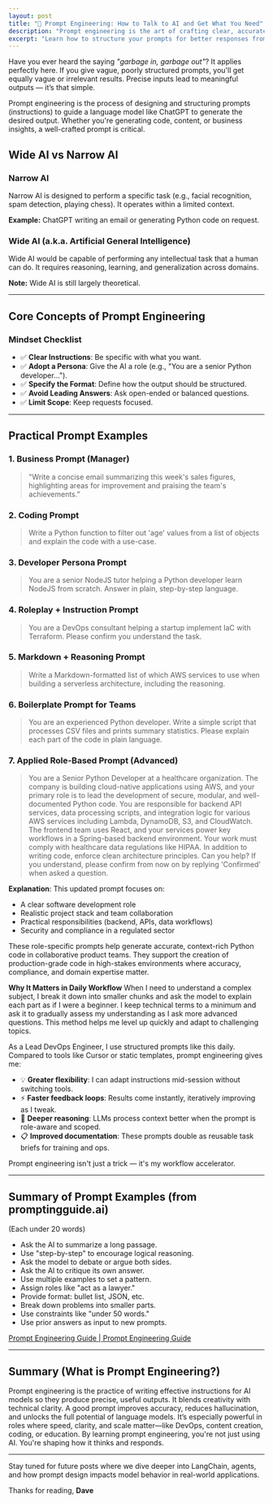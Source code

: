 ```yaml
---
layout: post
title: "🧠 Prompt Engineering: How to Talk to AI and Get What You Need"
description: "Prompt engineering is the art of crafting clear, accurate, useful results."
excerpt: "Learn how to structure your prompts for better responses from AI. This guide covers techniques, examples, and common pitfalls so you can master the art of talking to machines."
---
```



Have you ever heard the saying *"garbage in, garbage out"*? It applies perfectly here. If you give vague, poorly structured prompts, you'll get equally vague or irrelevant results. Precise inputs lead to meaningful outputs — it’s that simple.

Prompt engineering is the process of designing and structuring prompts (instructions) to guide a language model like ChatGPT to generate the desired output. Whether you're generating code, content, or business insights, a well-crafted prompt is critical.

<!--more-->

## Wide AI vs Narrow AI

### Narrow AI

Narrow AI is designed to perform a specific task (e.g., facial recognition, spam detection, playing chess). It operates within a limited context.

**Example:** ChatGPT writing an email or generating Python code on request.

### Wide AI (a.k.a. Artificial General Intelligence)

Wide AI would be capable of performing any intellectual task that a human can do. It requires reasoning, learning, and generalization across domains.

**Note:** Wide AI is still largely theoretical.

---

## Core Concepts of Prompt Engineering

### Mindset Checklist

* ✅ **Clear Instructions**: Be specific with what you want.
* ✅ **Adopt a Persona**: Give the AI a role (e.g., "You are a senior Python developer...").
* ✅ **Specify the Format**: Define how the output should be structured.
* ✅ **Avoid Leading Answers**: Ask open-ended or balanced questions.
* ✅ **Limit Scope**: Keep requests focused.

---

## Practical Prompt Examples

### 1. Business Prompt (Manager)

> "Write a concise email summarizing this week's sales figures, highlighting areas for improvement and praising the team's achievements."

### 2. Coding Prompt

> Write a Python function to filter out 'age' values from a list of objects and explain the code with a use-case.

### 3. Developer Persona Prompt

> You are a senior NodeJS tutor helping a Python developer learn NodeJS from scratch. Answer in plain, step-by-step language.

### 4. Roleplay + Instruction Prompt

> You are a DevOps consultant helping a startup implement IaC with Terraform. Please confirm you understand the task.

### 5. Markdown + Reasoning Prompt

> Write a Markdown-formatted list of which AWS services to use when building a serverless architecture, including the reasoning.

### 6. Boilerplate Prompt for Teams

> You are an experienced Python developer. Write a simple script that processes CSV files and prints summary statistics.
> Please explain each part of the code in plain language.

### 7. Applied Role-Based Prompt (Advanced)

> You are a Senior Python Developer at a healthcare organization. The company is building cloud-native applications using AWS, and your primary role is to lead the development of secure, modular, and well-documented Python code. You are responsible for backend API services, data processing scripts, and integration logic for various AWS services including Lambda, DynamoDB, S3, and CloudWatch. The frontend team uses React, and your services power key workflows in a Spring-based backend environment. Your work must comply with healthcare data regulations like HIPAA. In addition to writing code, enforce clean architecture principles.  Can you help? If you understand, please confirm from now on by replying 'Confirmed' when asked a question.

**Explanation**: This updated prompt focuses on:

* A clear software development role
* Realistic project stack and team collaboration
* Practical responsibilities (backend, APIs, data workflows)
* Security and compliance in a regulated sector

These role-specific prompts help generate accurate, context-rich Python code in collaborative product teams. They support the creation of production-grade code in high-stakes environments where accuracy, compliance, and domain expertise matter.

**Why It Matters in Daily Workflow**
When I need to understand a complex subject, I break it down into smaller chunks and ask the model to explain each part as if I were a beginner. I keep technical terms to a minimum and ask it to gradually assess my understanding as I ask more advanced questions. This method helps me level up quickly and adapt to challenging topics.

As a Lead DevOps Engineer, I use structured prompts like this daily. Compared to tools like Cursor or static templates, prompt engineering gives me:

* 💡 **Greater flexibility**: I can adapt instructions mid-session without switching tools.
* ⚡ **Faster feedback loops**: Results come instantly, iteratively improving as I tweak.
* 🧠 **Deeper reasoning**: LLMs process context better when the prompt is role-aware and scoped.
* 📋 **Improved documentation**: These prompts double as reusable task briefs for training and ops.

Prompt engineering isn't just a trick — it's my workflow accelerator.

---

## Summary of Prompt Examples (from promptingguide.ai)

(Each under 20 words)

* Ask the AI to summarize a long passage.
* Use "step-by-step" to encourage logical reasoning.
* Ask the model to debate or argue both sides.
* Ask the AI to critique its own answer.
* Use multiple examples to set a pattern.
* Assign roles like "act as a lawyer."
* Provide format: bullet list, JSON, etc.
* Break down problems into smaller parts.
* Use constraints like "under 50 words."
* Use prior answers as input to new prompts.

[Prompt Engineering Guide | Prompt Engineering Guide](https://www.promptingguide.ai/)

---

## Summary (What is Prompt Engineering?)

Prompt engineering is the practice of writing effective instructions for AI models so they produce precise, useful outputs. It blends creativity with technical clarity. A good prompt improves accuracy, reduces hallucination, and unlocks the full potential of language models. It’s especially powerful in roles where speed, clarity, and scale matter—like DevOps, content creation, coding, or education. By learning prompt engineering, you're not just using AI. You're shaping how it thinks and responds.

---

Stay tuned for future posts where we dive deeper into LangChain, agents, and how prompt design impacts model behavior in real-world applications.

Thanks for reading, **Dave**